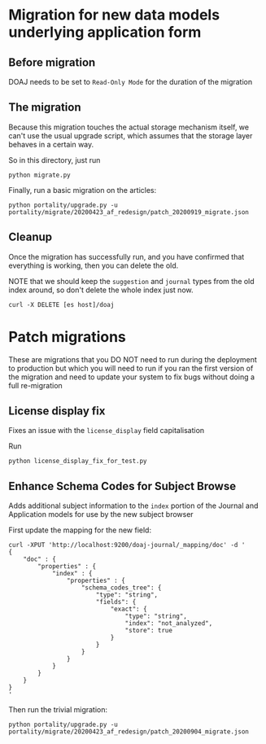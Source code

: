 # Migration for new data models underlying application form

## Before migration

DOAJ needs to be set to `Read-Only Mode` for the duration of the migration

## The migration

Because this migration touches the actual storage mechanism itself,
we can't use the usual upgrade script, which assumes that the storage layer
behaves in a certain way.

So in this directory, just run

    python migrate.py

Finally, run a basic migration on the articles:
```
python portality/upgrade.py -u portality/migrate/20200423_af_redesign/patch_20200919_migrate.json
```


## Cleanup

Once the migration has successfully run, and you have confirmed that everything
is working, then you can delete the old.

NOTE that we should keep the `suggestion` and `journal` types from the old
index around, so don't delete the whole index just now.

    curl -X DELETE [es host]/doaj
    
    
# Patch migrations

These are migrations that you DO NOT need to run during the deployment to production
but which you will need to run if you ran the first version of the migration and
need to update your system to fix bugs without doing a full re-migration

## License display fix

Fixes an issue with the `license_display` field capitalisation

Run

```
python license_display_fix_for_test.py
```

## Enhance Schema Codes for Subject Browse

Adds additional subject information to the `index` portion of the Journal and Application models
for use by the new subject browser

First update the mapping for the new field:

```
curl -XPUT 'http://localhost:9200/doaj-journal/_mapping/doc' -d '
{
	"doc" : {
		"properties" : {
			"index" : {
				"properties" : {
					"schema_codes_tree": {
						"type": "string",
						"fields": {
							"exact": {
								"type": "string",
								"index": "not_analyzed",
								"store": true
							}
						}
					}
				}
			}
		}
	}
}
'
```

Then run the trivial migration:

```
python portality/upgrade.py -u portality/migrate/20200423_af_redesign/patch_20200904_migrate.json
```